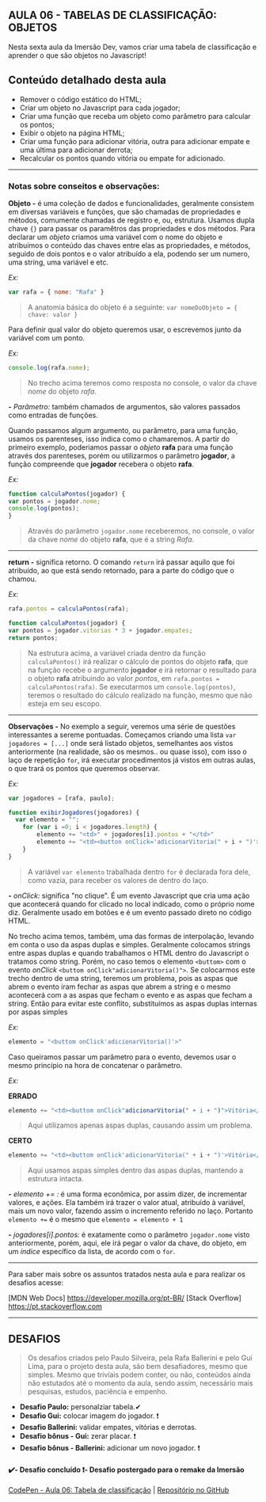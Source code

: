 AULA 06 - TABELAS DE CLASSIFICAÇÃO: OBJETOS
---

Nesta sexta aula da Imersão Dev, vamos criar uma tabela de classificação e aprender o que são objetos no Javascript!

## Conteúdo detalhado desta aula

- Remover o código estático do HTML;
- Criar um objeto no Javascript para cada jogador;
- Criar uma função que receba um objeto como parâmetro para calcular os pontos;
- Exibir o objeto na página HTML;
- Criar uma função para adicionar vitória, outra para adicionar empate e uma última para adicionar derrota;
- Recalcular os pontos quando vitória ou empate for adicionado.


--- 

### Notas sobre conseitos e observações:

**Objeto -**  é uma coleção de dados e funcionalidades, geralmente consistem em diversas variáveis e funções, que são chamadas de propriedades e métodos, comumente chamadas de registro e, ou, estrutura. Usamos dupla chave ```{}``` para passar os paramêtros das propriedades e dos métodos. Para declarar um _objeto_ criamos uma variável com o nome do objeto e atribuímos o conteúdo das chaves entre elas as propriedades, e métodos, seguido de dois pontos e o valor atribuído a ela, podendo ser um numero, uma string, uma variável e etc.  

_Ex:_
~~~javascript
var rafa = { nome: "Rafa" }
~~~
>A anatomia básica do objeto é a seguinte: ```var nomeDoObjeto = { chave: valor }```

Para definir qual valor do objeto queremos usar, o escrevemos junto da variável com um ponto.

_Ex:_
~~~javascript
console.log(rafa.nome);
~~~
>No trecho acima teremos como resposta no console, o valor da chave _nome_ do objeto _rafa_.

**-** _Parâmetro:_ também chamados de argumentos, são valores passados como entradas de funções.

Quando passamos algum argumento, ou parâmetro, para uma função, usamos os parenteses, isso indica como o chamaremos. A partir do primeiro exemplo, poderiamos passar o _objeto_ **rafa** para uma função através dos parenteses, porém ou utilizarmos o parâmetro **jogador**, a função compreende que **jogador** recebera o objeto **rafa**.

_Ex:_
~~~javascript
function calculaPontos(jogador) {
var pontos = jogador.nome;
console.log(pontos);
}
~~~ 
>Através do parâmetro ```jogador.nome``` receberemos, no console, o valor da chave _nome_ do objeto **rafa**, que é a string _Rafa_.


---

**return -** significa retorno. O comando ```return``` irá passar aquilo que foi atribuído, ao que está sendo retornado, para a parte do código que o chamou.

_Ex:_
~~~javascript
rafa.pontos = calculaPontos(rafa);

function calculaPontos(jogador) {
var pontos = jogador.vitorias * 3 + jogador.empates;
return pontos;
~~~
>Na estrutura acima, a variável criada dentro da função ```calculaPontos()``` irá realizar o cálculo de pontos do objeto **rafa**, que na função recebe o argumento **jogador** e irá retornar o resultado para o objeto **rafa** atribuindo ao valor _pontos_, em ```rafa.pontos = calculaPontos(rafa)```. Se executarmos um ```console.log(pontos)```, teremos o resultado do cálculo realizado na função, mesmo que não esteja em seu escopo.


---

**Observações -** No exemplo a seguir, veremos uma série de questões interessantes a sereme pontuadas. Começamos criando uma lista ```var jogadores = [...]``` onde será listado objetos, semelhantes aos vistos anteriormente (na realidade, são os mesmos.. ou quase isso), com isso o laço de repetição ```for```, irá executar procedimentos já vistos em outras aulas, o que trará os pontos que queremos observar.

_Ex:_
~~~javascript
var jogadores = [rafa, paulo];

function exibirJogadores(jogadores) {
  var elemento = "";
	for (var i =0; i < jogadores.length) {
		elemento += "<td>" + jogadores[i].pontos + "</td>"
	    elemento += "<td><button onClick='adicionarVitoria(" + i + ")'>Vitória</button></td>"
	}
}	
~~~
>A variável ```var elemento``` trabalhada dentro ```for``` é declarada fora dele, como vazia, para receber os valores de dentro do laço.

**-** _onClick:_ significa "no clique". É um evento Javascript que cria uma ação que acontecerá quando for clicado no local indicado, como o próprio nome diz. Geralmente usado em botões e é um evento passado direto no código HTML.

No trecho acima temos, também, uma das formas de interpolação, levando em conta o uso da aspas duplas e simples. Geralmente colocamos strings entre aspas duplas e quando trabalhamos o HTML dentro do Javascript o tratamos como string. Porém, no caso temos o elemento ```<buttom>``` com o evento *onClick* ```<buttom onClick"adicionarVitoria()">```. Se colocarmos este trecho dentro de uma string, teremos um problema, pois as aspas que abrem o evento iram fechar as aspas que abrem a string e o mesmo acontecerá com a as aspas que fecham o evento e as aspas que fecham a string. Então para evitar este conflito, substituímos as aspas duplas internas por aspas simples

_Ex:_
~~~javascript
elemento = "<buttom onClick'adicionarVitoria()'>"
~~~

Caso queiramos passar um parâmetro para o evento, devemos usar o mesmo princípio na hora de concatenar o parâmetro.

_Ex:_

**ERRADO**
~~~javascript
elemento += "<td><buttom onClick"adicionarVitoria(" + i + ")">Vitória</button></td>"
~~~
>Aqui utilizamos apenas aspas duplas, causando assim um problema.

**CERTO**
~~~javascript
elemento += "<td><buttom onClick'adicionarVitoria(" + i + ")'>Vitória</button></td>"
~~~
>Aqui usamos aspas simples dentro das aspas duplas, mantendo a estrutura intacta.

**-** _elemento += :_ é uma forma econômica, por assim dizer, de incrementar valores, e ações. Ela também irá trazer o valor atual, atribuído à variável, mais um novo valor, fazendo assim o incremento referido no laço. Portanto ```elemento +=``` é o mesmo que ```elemento = elemento + 1```

**-** _jogadores[i].pontos:_ é exatamente como o parâmetro ```jogador.nome``` visto anteriormente, porém, aqui, ele irá pegar o valor da chave, do objeto, em um _índice_ específico da lista, de acordo com o ```for```.


---

Para saber mais sobre os assuntos tratados nesta aula e para realizar os desafios acesse:

[MDN Web Docs] https://developer.mozilla.org/pt-BR/
[Stack Overflow] https://pt.stackoverflow.com


---

## DESAFIOS

>Os desafios criados pelo Paulo Silveira, pela Rafa Ballerini e pelo Gui Lima, para o projeto desta aula, são bem desafiadores, mesmo que simples. Mesmo que trivíais podem conter, ou não, conteúdos ainda não estutados até o momento da aula, sendo assim, necessário mais pesquisas, estudos, paciência e empenho.

- **Desafio Paulo:** personalziar tabela.✔
- **Desafio Gui:** colocar imagem do jogador. ❗
- **Desafio Ballerini:** validar empates, vitórias e derrotas.
- **Desafio bônus - Gui:** zerar placar. ❗
- **Desafio bônus - Ballerini:** adicionar um novo jogador. ❗

#### ✔️- Desafio concluído ❗- Desafio postergado para o remake da Imersão

[CodePen - Aula 06: Tabela de classificação](https://codepen.io/lannyer/pen/abVQqyj?editors=0010) | [Repositório no GitHub](https://github.com/Lannyer/imersaodev3/tree/master/Aula6-Tabela)